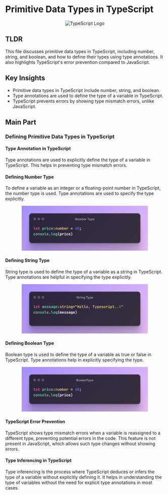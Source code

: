 # Primitive Data Types in TypeScript 

<p align="center">
  <img src="https://miro.medium.com/v2/resize:fit:1400/1*20o4vRNrYPgQh8gQEpR1MA.jpeg" alt="TypeScript Logo" width="800"/>
</p>

## TLDR

This file discusses primitive data types in TypeScript, including number, string, and boolean, and how to define their types using type annotations. It also highlights TypeScript's error prevention compared to JavaScript.

## Key Insights

- Primitive data types in TypeScript include number, string, and boolean.
- Type annotations are used to define the type of a variable in TypeScript.
- TypeScript prevents errors by showing type mismatch errors, unlike JavaScript.

## Main Part

### Defining Primitive Data Types in TypeScript

#### Type Annotation in TypeScript

Type annotations are used to explicitly define the type of a variable in TypeScript. This helps in preventing type mismatch errors.

#### Defining Number Type

To define a variable as an integer or a floating-point number in TypeScript, the number type is used. Type annotations are used to specify the type explicitly.

<p align="center">
  <img src="./assets/number.png" alt="TypeScript Logo" width="400"/>
</p>

#### Defining String Type

String type is used to define the type of a variable as a string in TypeScript. Type annotations are helpful in specifying the type explicitly.

<p align="center">
  <img src="./assets/string.png" alt="TypeScript Logo" width="400"/>
</p>

#### Defining Boolean Type

Boolean type is used to define the type of a variable as true or false in TypeScript. Type annotations help in explicitly specifying the type.

<p align="center">
  <img src="./assets/boolen.png" alt="TypeScript Logo" width="400"/>
</p>

#### TypeScript Error Prevention

TypeScript shows type mismatch errors when a variable is reassigned to a different type, preventing potential errors in the code. This feature is not present in JavaScript, which allows such type changes without showing errors.

#### Type Inferencing in TypeScript

Type inferencing is the process where TypeScript deduces or infers the type of a variable without explicitly defining it. It helps in understanding the type of variables without the need for explicit type annotations in most cases.
